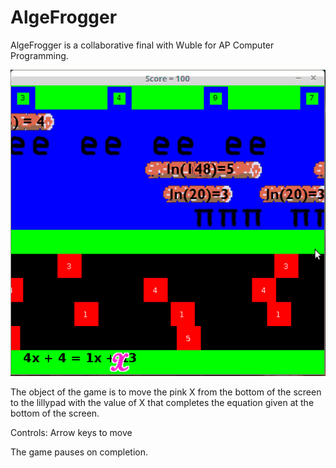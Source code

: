 # AlgeFrogger

AlgeFrogger is a collaborative final with Wuble for AP Computer Programming.

![Raw ingame footage](res/screenshots/playthrough.gif?raw=true "2016/05/26")

The object of the game is to move the pink X from the bottom of the screen to the lillypad with the value of X that completes the equation given at the bottom of the screen.

Controls:
Arrow keys to move

The game pauses on completion.
